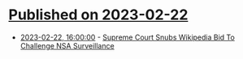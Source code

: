 # [Published on 2023-02-22](index.md)

* [2023-02-22, 16:00:00](https://news.slashdot.org/story/23/02/22/1542248/supreme-court-snubs-wikipedia-bid-to-challenge-nsa-surveillance?utm_source=rss1.0mainlinkanon&utm_medium=feed) - [Supreme Court Snubs Wikipedia Bid To Challenge NSA Surveillance](https://news.slashdot.org/story/23/02/22/1542248/supreme-court-snubs-wikipedia-bid-to-challenge-nsa-surveillance?utm_source=rss1.0mainlinkanon&utm_medium=feed)
